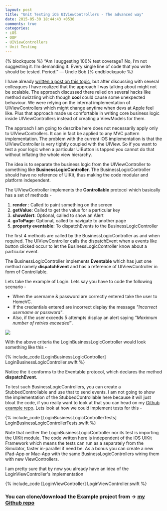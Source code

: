 ```yaml
---
layout: post
title: "Unit Testing iOS UIViewControllers - The advanced way"
date: 2015-05-30 18:44:43 +0530
comments: true
categories:
- iOS
- OOP
- UIViewControllers
- Unit Testing
---
```

{% blockquote %}
“Am I suggesting 100% test coverage? No, I’m not suggesting it. I’m demanding it. Every single line of code that you write should be tested. Period.”
― Uncle Bob
{% endblockquote %}

I have already [written a post on this topic](http://tapthaker.github.io/blog/2015/03/28/unit-testing-ioss-uiviewcontrollers/), but after discussing with several colleagues
I have realized that the approach I was talking about might not be scalable. The approach discussed there relied on several hacks like method swizzling which though **cool** could cause some unexpected behaviour.
We were relying on the internal implementation of UIViewControllers which might change anytime when devs at Apple feel like. Plus that approach made us comfortable in writing core business logic inside
UIViewControllers instead of creating a ViewModels for them.

The approach I am going to describe here does not necessarily apply only to UIViewControllers. It can in fact be applied to any MVC pattern implementation. The problem with the current iOS implementation is that
the UIViewController is very tightly coupled with the UIView. So if you want to test a your logic when a particular UIButton is tapped you cannot do that without inflating the whole view hierarchy.

<!-- more -->

The idea is to separate the business logic from the UIViewController to something like **BusinessLogicController**.
The BusinessLogicController should have no reference of UIKit, thus making the code modular and platform independent.

The UIViewController implements the **Controllable** protocol which basically has a set of methods -

1. **render** : Called to paint something on the screen
2. **getValue**: Called to get the value for a particular key
3. **showAlert**: Optional, called to show an Alert
4. **goToPage**: Optional, called to navigate to another page
5. **property eventable**: To dispatchEvents to the BusinessLogicController

The first 4 methods are called by the BusinessLogicController as and when required. The UIViewController
calls the dispatchEvent when a events like button clicked occur to let the BusinessLogicController know
about a particular event.

The BusinessLogicController implements **Eventable** which has just one method namely **dispatchEvent** and has a reference of UIViewController in form of
Controllable.

Lets take the example of Login. Lets say you have to code the following scenario -

- When the username & password are correctly entered take the user to HomeVC.
- If the credentials entered are incorrect display the message *"Incorrect username or password"*.
- Also, if the user exceeds 5 attempts display an alert saying *"Maximum number of retries exceeded"*.

<img align="center" src="{{root_url}}/images/diagrams/UnitTestingVC-advanced.png" />

With the above criteria the LoginBusinessLogicController would look something like this -

{% include_code [LoginBusinessLogicController] LoginBusinessLogicController.swift %}

Notice the it conforms to the Eventable protocol, which declares the method **dispatchEvent**.

To test such BusinessLogicControllers, you can create a StubbedControllable and use that to send events. I am not going
to show the implementation of the StubbedControllable here because it will just bloat the code, if you really want to look
at that you can head on my [Github example repo](https://github.com/tapthaker/UnitTesting-UIViewControllers).
Lets look at how we could implement tests for this -

{% include_code [LoginBusinessLogicControllerTests] LoginBusinessLogicControllerTests.swift %}

Note that neither the LoginBusinessLogicController nor its test is importing the UIKit module. The code written here
is independent of the iOS UIKit Framework which means the tests can run as a separately from the Simulator, faster in-parallel
if need be. As a bonus you can create a new iPad-App or Mac-App with the same BusinessLogicControllers wiring them with new ViewControllers.

I am pretty sure that by now you already have an idea of the LoginViewController's implementation

{% include_code [LoginViewController] LoginViewController.swift %}

### You can clone/download the Example project from -> [my Github repo](https://github.com/tapthaker/UnitTesting-UIViewControllers)